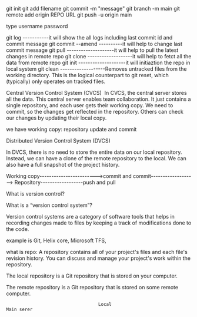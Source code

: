 git init
git add filename
git commit -m "message"
git branch -m main
git remote add origin REPO URL
git push -u origin main

type username
password

git log -----------it will show the all logs including last commit id and commit message
git commit --amend ----------it will help to change last commit message
git pull --------------------it will help to pull the latest changes in remote repo
git clone -------------------it will help to fetct all the data from remote repo
git init --------------------it will initiaztion the repo in local system
git clean -------------------Removes untracked files from the working directory. This is the logical counterpart to git reset, which (typically) only operates on tracked files.

Central Version Control System (CVCS) 
​
In CVCS, the central server stores all the data. This central server enables team collaboration. It just contains a single repository, and each user gets their working copy. We need to commit, so the changes get reflected in the repository. Others can check our changes by updating their local copy. 


we have working copy:
repository
update and commit

Distributed Version Control System (DVCS) 

In DVCS, there is no need to store the entire data on our local repository. Instead, we can have a clone of the remote repository to the local. We can also have a full snapshot of the project history.  


Working copy------------------------>commit and commit-------------------> Repository------------------push and pull



What is version control? 

What is a “version control system”? 

Version control systems are a category of software tools that helps in recording changes made to files by keeping a track of modifications done to the code. 

example is Git, Helix core, Microsoft TFS,

what is repo:
A repository contains all of your project's files and each file's revision history. You can discuss and manage your project's work within the repository.

The local repository is a Git repository that is stored on your computer.

The remote repository is a Git repository that is stored on some remote computer.

                                       Local                                             Main serer 
                                       






